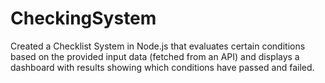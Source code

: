 # CheckingSystem
Created a Checklist System in Node.js that evaluates certain conditions based on the provided input data (fetched from an API) and displays a dashboard with results showing which conditions have passed and failed.
